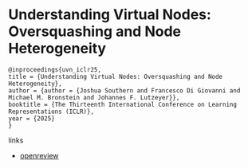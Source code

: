 # Understanding Virtual Nodes: Oversquashing and Node Heterogeneity

```
@inproceedings{uvn_iclr25,
title = {Understanding Virtual Nodes: Oversquashing and Node Heterogeneity},
author = {author = {Joshua Southern and Francesco Di Giovanni and Michael M. Bronstein and Johannes F. Lutzeyer}},
booktitle = {The Thirteenth International Conference on Learning Representations (ICLR)},
year = {2025}
}
```

links
- [openreview](https://openreview.net/forum?id=NmcOAwRyH5)
